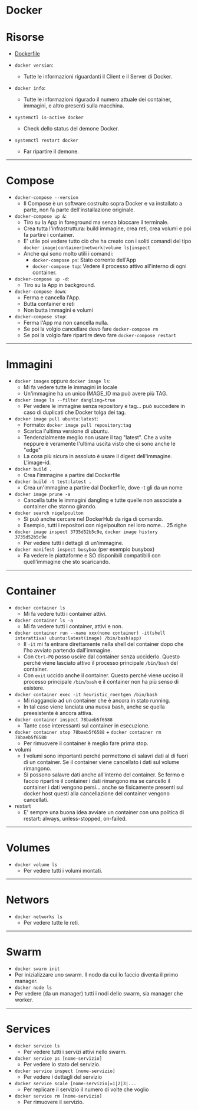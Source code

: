 # Docker

# Risorse
* [Dockerfile](https://docs.docker.com/engine/reference/builder/)

* `docker version`: 
  * Tutte le informazioni riguardanti il Client e il Server di Docker.
* `docker info`:
  * Tutte le informazioni rigurado il numero attuale dei container, immagini, e altro presenti sulla macchina.
* `systemctl is-active docker`
  * Check dello status del demone Docker.  
* `systemctl restart docker`
  * Far ripartire il demone.
---
# Compose
* `docker-compose --version`
  * Il Compose è un software costruito sopra Docker e va installato a parte, non fa parte dell'installazione originale.
* `docker-compose up &`:
  * Tiro su la App in foreground ma senza bloccare il terminale.
  * Crea tutta l'infrastruttura: build immagine, crea reti, crea volumi e poi fa partire i container.
  * E' utile poi vedere tutto ciò che ha creato con i soliti comandi del tipo `docker image|container|network|volume ls|inspect`
  * Anche qui sono molto utili i comandi:
    * `docker-compose ps`: Stato corrente dell'App
    * `docker-compose top`: Vedere il processo attivo all'interno di ogni container. 
* `docker-compose up -d`:
  * Tiro su la App in background.
* `docker-compose down`:
  * Ferma e cancella l'App.
  * Butta container e reti
  * Non butta immagini e volumi
* `docker-compose stop`:
  * Ferma l'App ma non cancella nulla.
  * Se poi la volgio cancellare devo fare `docker-compose rm` 
  * Se poi la volgio fare ripartire devo fare `docker-compose restart`

---
# Immagini
* `docker images` oppure `docker image ls`:
  * Mi fa vedere tutte le immagini in locale
  * Un'immagine ha un unico IMAGE_ID ma può avere più TAG.
* `docker image ls --filter dangling=true`
  * Per vedere le immagine senza repository e tag... può succedere in caso di duplicati che Docker tolga dei tag.
* `docker image pull ubuntu:latest`:
  * Formato: `docker image pull repository:tag` 
  * Scarica l'ultima versione di ubuntu.
  * Tendenzialmente meglio non usare il tag "latest". Che a volte neppure è veramente l'ultima uscita visto che ci sono anche le "edge"
  * La cosa più sicura in assoluto è usare il digest dell'immagine. L'image-id.
* `docker build .`
  * Crea l'immagine a partire dal Dockerfile
* `docker build -t test:latest .`
  * Crea un'immagine a partire dal Dockerfile, dove -t gli da un nome
* `docker image prune -a`
  * Cancella tutte le immagini dangling e tutte quelle non associate a container che stanno girando.
* `docker search nigelpoulton`
  * Si può anche cercare nel DockerHub da riga di comando.
  * Esempio, tutti i repositori con nigelpoulton nel loro nome... 25 righe
* `docker image inspect 3735d52b5c9e`, `docker image history 3735d52b5c9e` 
  * Per vedere tutti i dettagli di un'immagine.
* `docker manifest inspect busybox` (per esempio busybox)
  * Fa vedere le piattaforme e SO disponibili compatibili con quell'immagine che sto scaricando.
---
# Container
* `docker container ls`
  * Mi fa vedere tutti i container attivi.
* `docker container ls -a`
  * Mi fa vedere tutti i container, attivi e non.
* `docker container run --name xxx(nome container) -it(shell interattiva) ubuntu:latest(image) /bin/bash(app)`
  * Il `-it` mi fa entrare direttamente nella shell del container dopo che l'ho avviato partendo dall'immagine.
  * Con `Ctrl-PQ` posso uscire dal container senza ucciderlo. Questo perché viene lasciato attivo il processo principale `/bin/bash` del container.
  * Con `exit` uccido anche il container. Questo perché viene ucciso il processo principale `/bin/bash` e il container non ha più senso di esistere.
* `docker container exec -it heuristic_roentgen /bin/bash`
  * Mi riaggancio ad un container che è ancora in stato running.
  * In tal caso viene lanciata una nuova bash, anche se quella preesistente è ancora attiva.
* `docker container inspect 78baeb5f6588`
  * Tante cose interessanti sul container in esecuzione. 
* `docker container stop 78baeb5f6588` + `docker container rm 78baeb5f6588`
  * Per rimuovere il container è meglio fare prima stop. 
* volumi
  * I volumi sono importanti perché permettono di salavri dati al di fuori di un container. Se il container viene cancellato i dati sul volume rimangono.
  * Si possono salavre dati anche all'interno del container. Se fermo e faccio ripartire il container i dati rimangono ma se cancello il container i dati vengono persi... anche se fisicamente presenti sul docker host questi alla cancellazione del container vengono cancellati.
* restart
  * E' sempre una buona idea avviare un container con una politica di restart: always, unless-stopped, on-failed.
---
# Volumes
* `docker volume ls`
  * Per vedere tutti i volumi montati.
---
# Networs
* `docker networks ls`
  * Per vedere tutte le reti. 
---
# Swarm
* `docker swarm init`
 * Per inizializzare uno swarm. Il nodo da cui lo faccio diventa il primo manager.
* `docker node ls`
 * Per vedere (da un manager) tutti i nodi dello swarm, sia manager che worker. 
---
# Services
* `docker service ls`
  * Per vedere tutti i servizi attivi nello swarm.
* `docker service ps [nome-servizio]` 
  * Per vedere lo stato del servizio.
* `docker service inspect [nome-servizio]`
  * Per vedere i dettagli del servizio
* `docker service scale [nome-servizio]=1|2|3|...`
  * Per replicare il servizio il numero di volte che voglio
* `docker service rm [nome-servizio]`
  * Per rimuovere il servizio.